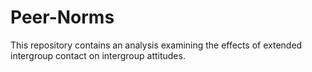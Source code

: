 # Peer-Norms
This repository contains an analysis examining the effects of extended intergroup contact on intergroup attitudes. 
